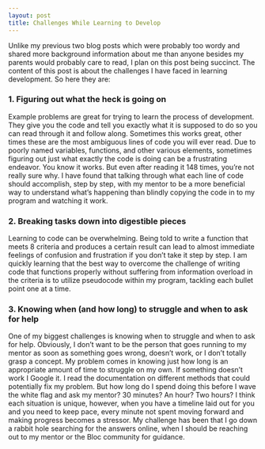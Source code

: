 ```yaml
---
layout: post
title: Challenges While Learning to Develop
---
```


Unlike my previous two blog posts which were probably too wordy and shared more background information about me than anyone besides my parents would probably care to read, I plan on this post being succinct. The content of this post is about the challenges I have faced in learning development. So here they are:

### 1. Figuring out what the heck is going on

Example problems are great for trying to learn the process of development. They give you the code and tell you exactly what it is supposed to do so you can read through it and follow along. Sometimes this works great, other times these are the most ambiguous lines of code you will ever read. Due to poorly named variables, functions, and other various elements, sometimes figuring out just what exactly the code is doing can be a frustrating endeavor. You know it works. But even after reading it 148 times, you’re not really sure why. I have found that talking through what each line of code should accomplish, step by step, with my mentor to be a more beneficial way to understand what’s happening than blindly copying the code in to my program and watching it work.

### 2. Breaking tasks down into digestible pieces

Learning to code can be overwhelming. Being told to write a function that meets 8 criteria and produces a certain result can lead to almost immediate feelings of confusion and frustration if you don’t take it step by step. I am quickly learning that the best way to overcome the challenge of writing code that functions properly without suffering from information overload in the criteria is to utilize pseudocode within my program, tackling each bullet point one at a time.

### 3. Knowing when (and how long) to struggle and when to ask for help

One of my biggest challenges is knowing when to struggle and when to ask for help. Obviously, I don’t want to be the person that goes running to my mentor as soon as something goes wrong, doesn’t work, or I don’t totally grasp a concept. My problem comes in knowing just how long is an appropriate amount of time to struggle on my own. If something doesn’t work I Google it. I read the documentation on different methods that could potentially fix my problem. But how long do I spend doing this before I wave the white flag and ask my mentor? 30 minutes? An hour? Two hours? I think each situation is unique, however, when you have a timeline laid out for you and you need to keep pace, every minute not spent moving forward and making progress becomes a stressor. My challenge has been that I go down a rabbit hole searching for the answers online, when I should be reaching out to my mentor or the Bloc community for guidance.
